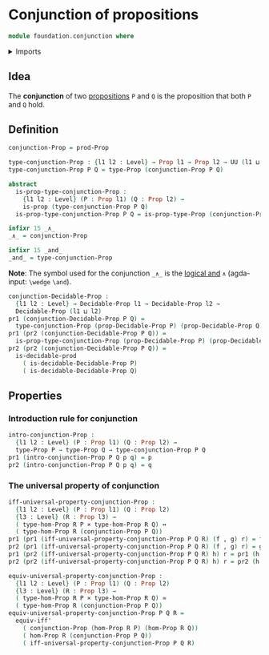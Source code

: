 # Conjunction of propositions

```agda
module foundation.conjunction where
```

<details><summary>Imports</summary>

```agda
open import foundation.decidable-types
open import foundation.dependent-pair-types
open import foundation.logical-equivalences
open import foundation.universe-levels

open import foundation-core.cartesian-product-types
open import foundation-core.decidable-propositions
open import foundation-core.equivalences
open import foundation-core.propositions
```

</details>

## Idea

The **conjunction** of two [propositions](foundation-core.propositions.md) `P`
and `Q` is the proposition that both `P` and `Q` hold.

## Definition

```agda
conjunction-Prop = prod-Prop

type-conjunction-Prop : {l1 l2 : Level} → Prop l1 → Prop l2 → UU (l1 ⊔ l2)
type-conjunction-Prop P Q = type-Prop (conjunction-Prop P Q)

abstract
  is-prop-type-conjunction-Prop :
    {l1 l2 : Level} (P : Prop l1) (Q : Prop l2) →
    is-prop (type-conjunction-Prop P Q)
  is-prop-type-conjunction-Prop P Q = is-prop-type-Prop (conjunction-Prop P Q)

infixr 15 _∧_
_∧_ = conjunction-Prop

infixr 15 _and_
_and_ = type-conjunction-Prop
```

**Note**: The symbol used for the conjunction `_∧_` is the
[logical and](https://codepoints.net/U+2227) `∧` (agda-input: `\wedge` `\and`).

```agda
conjunction-Decidable-Prop :
  {l1 l2 : Level} → Decidable-Prop l1 → Decidable-Prop l2 →
  Decidable-Prop (l1 ⊔ l2)
pr1 (conjunction-Decidable-Prop P Q) =
  type-conjunction-Prop (prop-Decidable-Prop P) (prop-Decidable-Prop Q)
pr1 (pr2 (conjunction-Decidable-Prop P Q)) =
  is-prop-type-conjunction-Prop (prop-Decidable-Prop P) (prop-Decidable-Prop Q)
pr2 (pr2 (conjunction-Decidable-Prop P Q)) =
  is-decidable-prod
    ( is-decidable-Decidable-Prop P)
    ( is-decidable-Decidable-Prop Q)
```

## Properties

### Introduction rule for conjunction

```agda
intro-conjunction-Prop :
  {l1 l2 : Level} (P : Prop l1) (Q : Prop l2) →
  type-Prop P → type-Prop Q → type-conjunction-Prop P Q
pr1 (intro-conjunction-Prop P Q p q) = p
pr2 (intro-conjunction-Prop P Q p q) = q
```

### The universal property of conjunction

```agda
iff-universal-property-conjunction-Prop :
  {l1 l2 : Level} (P : Prop l1) (Q : Prop l2)
  {l3 : Level} (R : Prop l3) →
  ( type-hom-Prop R P × type-hom-Prop R Q) ↔
  ( type-hom-Prop R (conjunction-Prop P Q))
pr1 (pr1 (iff-universal-property-conjunction-Prop P Q R) (f , g) r) = f r
pr2 (pr1 (iff-universal-property-conjunction-Prop P Q R) (f , g) r) = g r
pr1 (pr2 (iff-universal-property-conjunction-Prop P Q R) h) r = pr1 (h r)
pr2 (pr2 (iff-universal-property-conjunction-Prop P Q R) h) r = pr2 (h r)

equiv-universal-property-conjunction-Prop :
  {l1 l2 : Level} (P : Prop l1) (Q : Prop l2)
  {l3 : Level} (R : Prop l3) →
  ( type-hom-Prop R P × type-hom-Prop R Q) ≃
  ( type-hom-Prop R (conjunction-Prop P Q))
equiv-universal-property-conjunction-Prop P Q R =
  equiv-iff'
    ( conjunction-Prop (hom-Prop R P) (hom-Prop R Q))
    ( hom-Prop R (conjunction-Prop P Q))
    ( iff-universal-property-conjunction-Prop P Q R)
```
